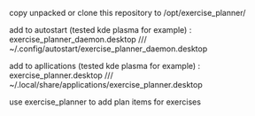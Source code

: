 
copy unpacked or clone this repository to /opt/exercise_planner/




add to autostart (tested kde plasma for example) : exercise_planner_daemon.desktop /// ~/.config/autostart/exercise_planner_daemon.desktop 

add to apllications (tested kde plasma for example) : exercise_planner.desktop /// ~/.local/share/applications/exercise_planner.desktop


use exercise_planner to add plan items for exercises
